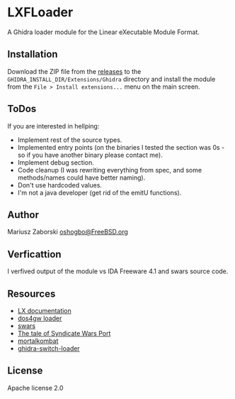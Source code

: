 # LXFLoader

A Ghidra loader module for the Linear eXecutable Module Format.

## Installation

Download the ZIP file from the [releases](https://github.com/oshogbo/ghidra-lx-loader/releases) to the `GHIDRA_INSTALL_DIR/Extensions/Ghidra` directory and install the module from the `File > Install extensions...` menu on the main screen.

## ToDos

If you are interested in hellping:
* Implement rest of the source types.
* Implemented entry points (on the binaries I tested the section was 0s - so if you have another binary please contact me).
* Implement debug section.
* Code cleanup (I was rewriting everything from spec, and some methods/names could have better naming).
* Don't use hardcoded values.
* I'm not a java developer (get rid of the emitU functions).

## Author

Mariusz Zaborski <oshogbo@FreeBSD.org>

## Verficattion

I verfived output of the module vs IDA Freeware 4.1 and swars source code.

## Resources

* [LX documentation](http://www.textfiles.com/programming/FORMATS/lxexe.txt)
* [dos4gw loader](https://github.com/BoomerangDecompiler/boomerang/tree/next/loader/exe/dos4gw)
* [swars](http://swars.vexillium.org/)
* [The tale of Syndicate Wars Port](https://gynvael.coldwind.pl/?id=279)
* [mortalkombat](http://blog.rewolf.pl/blog/?p=1837)
* [ghidra-switch-loader](https://github.com/Adubbz/Ghidra-Switch-Loader/)

## License
Apache license 2.0
